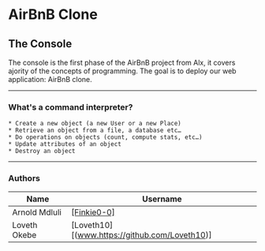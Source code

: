 # AirBnB Clone
## The Console
The console is the first phase of the AirBnB project from Alx, it covers ajority of the concepts of programming. The goal is to deploy our web application: AirBnB clone.
***
### What's a command interpreter?
    * Create a new object (a new User or a new Place)
    * Retrieve an object from a file, a database etc…
    * Do operations on objects (count, compute stats, etc…)
    * Update attributes of an object
    * Destroy an object
***
### Authors
| Name| Username|
|----|--------|
| Arnold Mdluli| <a href="(www.https://github.com/Finkie0-0)">[Finkie0-0]</a>|
| Loveth Okebe | <a>[Loveth10][(www.https://github.com/Loveth10)]</a>|
